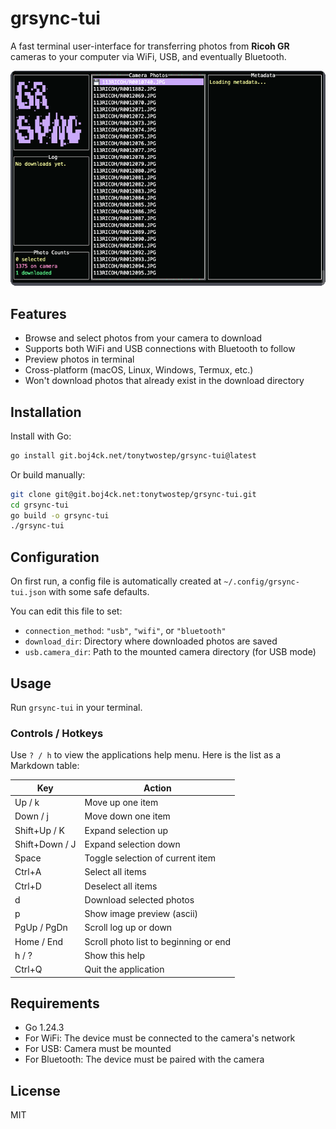# grsync-tui

A fast terminal user-interface for transferring photos from **Ricoh GR** cameras to your computer via WiFi, USB, and 
eventually Bluetooth.

![Demo](media/demo.gif)

## Features

- Browse and select photos from your camera to download
- Supports both WiFi and USB connections with Bluetooth to follow
- Preview photos in terminal
- Cross-platform (macOS, Linux, Windows, Termux, etc.)
- Won't download photos that already exist in the download directory

## Installation

Install with Go:

```bash
go install git.boj4ck.net/tonytwostep/grsync-tui@latest
```

Or build manually:

```bash
git clone git@git.boj4ck.net:tonytwostep/grsync-tui.git
cd grsync-tui
go build -o grsync-tui
./grsync-tui
```

## Configuration

On first run, a config file is automatically created at `~/.config/grsync-tui.json` with some safe defaults.

You can edit this file to set:

- `connection_method`: `"usb"`, `"wifi"`, or `"bluetooth"`
- `download_dir`: Directory where downloaded photos are saved
- `usb.camera_dir`: Path to the mounted camera directory (for USB mode)

## Usage

Run `grsync-tui` in your terminal.

### Controls / Hotkeys

Use `? / h` to view the applications help menu.
Here is the list as a Markdown table:

| Key            | Action                                |
|----------------|---------------------------------------|
| Up / k         | Move up one item                      |
| Down / j       | Move down one item                    |
| Shift+Up / K   | Expand selection up                   |
| Shift+Down / J | Expand selection down                 |
| Space          | Toggle selection of current item      |
| Ctrl+A         | Select all items                      |
| Ctrl+D         | Deselect all items                    |
| d              | Download selected photos              |
| p              | Show image preview (ascii)            |
| PgUp / PgDn    | Scroll log up or down                 |
| Home / End     | Scroll photo list to beginning or end |
| h / ?          | Show this help                        |
| Ctrl+Q         | Quit the application                  |

## Requirements

- Go 1.24.3
- For WiFi: The device must be connected to the camera's network
- For USB: Camera must be mounted
- For Bluetooth: The device must be paired with the camera

## License

MIT
